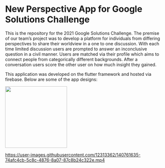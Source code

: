 # New Perspective App for Google Solutions Challenge
This is the repository for the 2021 Google Solutions Challenge. The premise of our team’s project was to develop a platform for individuals from differing perspectives to share their worldview in a one to one discussion. With each time limited discussion users are prompted to answer an inconclusive question in a civil manner. Users are matched via their profile which aims to connect people from categorically different backgrounds. After a conversation users score the other user on how much insight they gained. 

This application was developed on the flutter framework and hosted via firebase. Below are some of the app designs:

<img src="https://user-images.githubusercontent.com/12313362/140761861-9f8f314d-dc73-4586-a3ef-30c5063395ca.PNG" width="200">


https://user-images.githubusercontent.com/12313362/140761635-74afc4cb-5c8c-4876-8a07-87c8b24c322e.mp4

